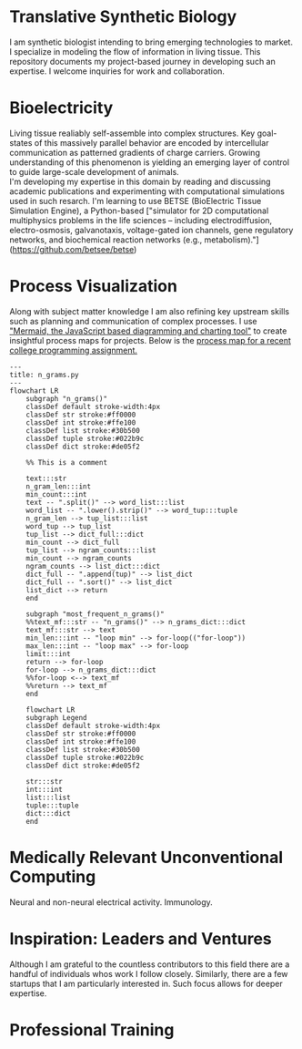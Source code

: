 # Translative Synthetic Biology
I am synthetic biologist intending to bring emerging technologies to market. I specialize in modeling the flow of information in living tissue. This repository documents my project-based journey in developing such an expertise. I welcome inquiries for work and collaboration.  
  
# Bioelectricity
Living tissue realiably self-assemble into complex structures. Key goal-states of this massively parallel behavior are encoded by intercellular communication as patterned gradients of charge carriers. Growing understanding of this phenomenon is yielding an emerging layer of control to guide large-scale development of animals.  
I'm developing my expertise in this domain by reading and discussing academic publications and experimenting with computational simulations used in such resarch. I'm learning to use BETSE (BioElectric Tissue Simulation Engine), a Python-based ["simulator for 2D computational multiphysics problems in the life sciences – including electrodiffusion, electro-osmosis, galvanotaxis, voltage-gated ion channels, gene regulatory networks, and biochemical reaction networks \(e.g., metabolism\)."] (https://github.com/betsee/betse)  
  
# Process Visualization
Along with subject matter knowledge I am also refining key upstream skills such as planning and communication of complex processes. I use ["Mermaid, the JavaScript based diagramming and charting tool"](https://mermaid.js.org/) to create insightful process maps for projects. Below is the [process map for a recent college programming assignment.](flow.md)  
  
```mermaid
---
title: n_grams.py
---
flowchart LR
    subgraph "n_grams()"
    classDef default stroke-width:4px
    classDef str stroke:#ff0000
    classDef int stroke:#ffe100
    classDef list stroke:#30b500
    classDef tuple stroke:#022b9c
    classDef dict stroke:#de05f2

    %% This is a comment

    text:::str
    n_gram_len:::int
    min_count:::int
    text -- ".split()" --> word_list:::list
    word_list -- ".lower().strip()" --> word_tup:::tuple
    n_gram_len --> tup_list:::list
    word_tup --> tup_list
    tup_list --> dict_full:::dict
    min_count --> dict_full
    tup_list --> ngram_counts:::list
    min_count --> ngram_counts
    ngram_counts --> list_dict:::dict
    dict_full -- ".append(tup)" --> list_dict
    dict_full -- ".sort()" --> list_dict
    list_dict --> return
    end

    subgraph "most_frequent_n_grams()"
    %%text_mf:::str -- "n_grams()" --> n_grams_dict:::dict
    text_mf:::str --> text
    min_len:::int -- "loop min" --> for-loop(("for-loop"))
    max_len:::int -- "loop max" --> for-loop
    limit:::int
    return --> for-loop
    for-loop --> n_grams_dict:::dict
    %%for-loop <--> text_mf
    %%return --> text_mf
    end
```
  
```mermaid
    flowchart LR
    subgraph Legend
    classDef default stroke-width:4px
    classDef str stroke:#ff0000
    classDef int stroke:#ffe100
    classDef list stroke:#30b500
    classDef tuple stroke:#022b9c
    classDef dict stroke:#de05f2

    str:::str
    int:::int
    list:::list
    tuple:::tuple
    dict:::dict
    end
```
  
# Medically Relevant Unconventional Computing
Neural and non-neural electrical activity. Immunology.

# Inspiration: Leaders and Ventures
Although I am grateful to the countless contributors to this field there are a handful of individuals whos work I follow closely. Similarly, there are a few startups that I am particularly interested in. Such focus allows for deeper expertise.  

# Professional Training
